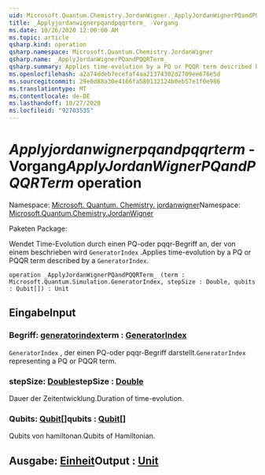 ```yaml
---
uid: Microsoft.Quantum.Chemistry.JordanWigner._ApplyJordanWignerPQandPQQRTerm_
title: _Applyjordanwignerpqandpqqrterm_ -Vorgang
ms.date: 10/26/2020 12:00:00 AM
ms.topic: article
qsharp.kind: operation
qsharp.namespace: Microsoft.Quantum.Chemistry.JordanWigner
qsharp.name: _ApplyJordanWignerPQandPQQRTerm_
qsharp.summary: Applies time-evolution by a PQ or PQQR term described by a `GeneratorIndex`.
ms.openlocfilehash: a2a74ddeb7ecefaf4aa21374302d2709ee676e5d
ms.sourcegitcommit: 29e0d88a30e4166fa580132124b0eb57e1f0e986
ms.translationtype: MT
ms.contentlocale: de-DE
ms.lasthandoff: 10/27/2020
ms.locfileid: "92703535"
---
```

# <a name="_applyjordanwignerpqandpqqrterm_-operation"></a><span data-ttu-id="02c0a-102">_Applyjordanwignerpqandpqqrterm_ -Vorgang</span><span class="sxs-lookup"><span data-stu-id="02c0a-102">_ApplyJordanWignerPQandPQQRTerm_ operation</span></span>

<span data-ttu-id="02c0a-103">Namespace: [Microsoft. Quantum. Chemistry. jordanwigner](xref:Microsoft.Quantum.Chemistry.JordanWigner)</span><span class="sxs-lookup"><span data-stu-id="02c0a-103">Namespace: [Microsoft.Quantum.Chemistry.JordanWigner](xref:Microsoft.Quantum.Chemistry.JordanWigner)</span></span>

<span data-ttu-id="02c0a-104">Paketen [](https://nuget.org/packages/)</span><span class="sxs-lookup"><span data-stu-id="02c0a-104">Package: [](https://nuget.org/packages/)</span></span>


<span data-ttu-id="02c0a-105">Wendet Time-Evolution durch einen PQ-oder pqqr-Begriff an, der von einem beschrieben wird `GeneratorIndex` .</span><span class="sxs-lookup"><span data-stu-id="02c0a-105">Applies time-evolution by a PQ or PQQR term described by a `GeneratorIndex`.</span></span>

```qsharp
operation _ApplyJordanWignerPQandPQQRTerm_ (term : Microsoft.Quantum.Simulation.GeneratorIndex, stepSize : Double, qubits : Qubit[]) : Unit
```


## <a name="input"></a><span data-ttu-id="02c0a-106">Eingabe</span><span class="sxs-lookup"><span data-stu-id="02c0a-106">Input</span></span>

### <a name="term--generatorindex"></a><span data-ttu-id="02c0a-107">Begriff: [generatorindex](xref:Microsoft.Quantum.Simulation.GeneratorIndex)</span><span class="sxs-lookup"><span data-stu-id="02c0a-107">term : [GeneratorIndex](xref:Microsoft.Quantum.Simulation.GeneratorIndex)</span></span>

<span data-ttu-id="02c0a-108">`GeneratorIndex` , der einen PQ-oder pqqr-Begriff darstellt.</span><span class="sxs-lookup"><span data-stu-id="02c0a-108">`GeneratorIndex` representing a PQ or PQQR term.</span></span>


### <a name="stepsize--double"></a><span data-ttu-id="02c0a-109">stepSize: [Double](xref:microsoft.quantum.lang-ref.double)</span><span class="sxs-lookup"><span data-stu-id="02c0a-109">stepSize : [Double](xref:microsoft.quantum.lang-ref.double)</span></span>

<span data-ttu-id="02c0a-110">Dauer der Zeitentwicklung.</span><span class="sxs-lookup"><span data-stu-id="02c0a-110">Duration of time-evolution.</span></span>


### <a name="qubits--qubit"></a><span data-ttu-id="02c0a-111">Qubits: [Qubit](xref:microsoft.quantum.lang-ref.qubit)[]</span><span class="sxs-lookup"><span data-stu-id="02c0a-111">qubits : [Qubit](xref:microsoft.quantum.lang-ref.qubit)[]</span></span>

<span data-ttu-id="02c0a-112">Qubits von hamiltonan.</span><span class="sxs-lookup"><span data-stu-id="02c0a-112">Qubits of Hamiltonian.</span></span>



## <a name="output--unit"></a><span data-ttu-id="02c0a-113">Ausgabe: [Einheit](xref:microsoft.quantum.lang-ref.unit)</span><span class="sxs-lookup"><span data-stu-id="02c0a-113">Output : [Unit](xref:microsoft.quantum.lang-ref.unit)</span></span>

